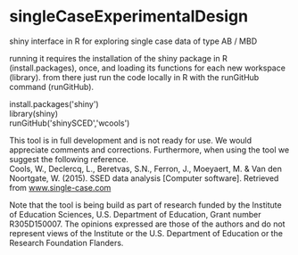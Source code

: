 # singleCaseExperimentalDesign
shiny interface in R for exploring single case data of type AB / MBD

running it requires the installation of the shiny package in R (install.packages), once, and loading its functions for each new workspace (library).
from there just run the code locally in R with the runGitHub command (runGitHub).

install.packages('shiny')<br>
library(shiny)<br>
runGitHub('shinySCED','wcools')<br>

This tool is in full development and is not ready for use. We would appreciate comments and corrections. Furthermore, when using the tool we suggest the following reference.<br>
Cools, W., Declercq, L., Beretvas, S.N., Ferron, J., Moeyaert, M. & Van den Noortgate, W. (2015). SSED data analysis [Computer software]. Retrieved from www.single-case.com

Note that the tool is being build as part of research funded by the Institute of Education Sciences, U.S. Department of Education, Grant number R305D150007. The opinions expressed are those of the authors and do not represent views of the Institute or the U.S. Department of Education or the Research Foundation Flanders.

